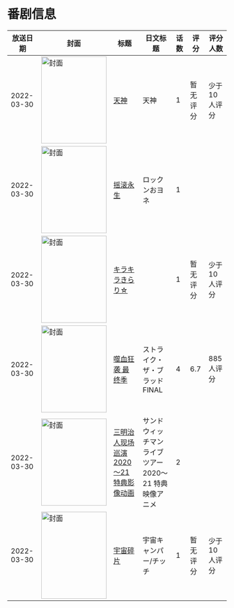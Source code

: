 # 番剧信息

|放送日期|封面|标题|日文标题|话数|评分|评分人数|
|---|---|---|---|---|---|---|
|2022-03-30|<img src="https://lain.bgm.tv/pic/cover/c/d5/64/363046_MaNGM.jpg" alt="封面" style="width:150px;height:200px;object-fit:cover;">|[天神](https://bangumi.tv/subject/363046)|天神|1|暂无评分|少于10人评分|
|2022-03-30|<img src="https://lain.bgm.tv/pic/cover/c/16/c4/363047_AR69Q.jpg" alt="封面" style="width:150px;height:200px;object-fit:cover;">|[摇滚永生](https://bangumi.tv/subject/363047)|ロックンおヨネ|1|||
|2022-03-30|<img src="https://lain.bgm.tv/pic/cover/c/6b/ec/363048_yFqBT.jpg" alt="封面" style="width:150px;height:200px;object-fit:cover;">|[キラキラきらり☆](https://bangumi.tv/subject/363048)||1|暂无评分|少于10人评分|
|2022-03-30|<img src="https://lain.bgm.tv/pic/cover/c/72/ce/340288_81T70.jpg" alt="封面" style="width:150px;height:200px;object-fit:cover;">|[噬血狂袭 最终季](https://bangumi.tv/subject/340288)|ストライク・ザ・ブラッドFINAL|4|6.7|885人评分|
|2022-03-30|<img src="https://lain.bgm.tv/pic/cover/c/5b/42/480897_9InJb.jpg" alt="封面" style="width:150px;height:200px;object-fit:cover;">|[三明治人现场巡演 2020～21 特典影像动画](https://bangumi.tv/subject/480897)|サンドウィッチマンライブツアー 2020～21 特典映像アニメ|2|||
|2022-03-30|<img src="https://lain.bgm.tv/pic/cover/c/a2/2d/363045_Vxh5z.jpg" alt="封面" style="width:150px;height:200px;object-fit:cover;">|[宇宙碎片](https://bangumi.tv/subject/363045)|宇宙キャンパー/チッチ|1|暂无评分|少于10人评分|
